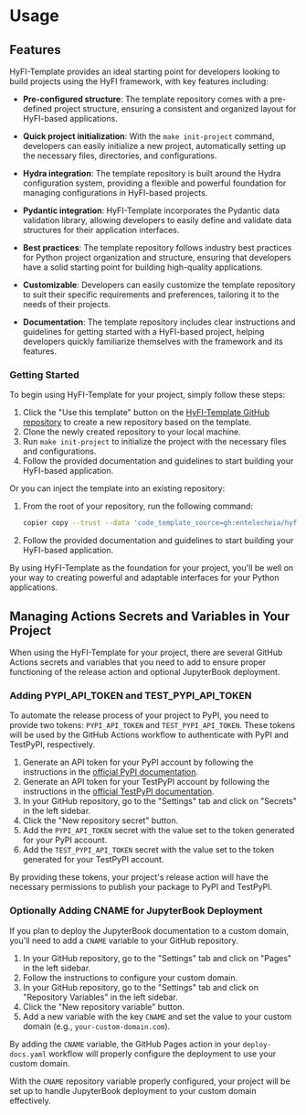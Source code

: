 # Usage

## Features

HyFI-Template provides an ideal starting point for developers looking to build projects using the HyFI framework, with key features including:

- **Pre-configured structure**: The template repository comes with a pre-defined project structure, ensuring a consistent and organized layout for HyFI-based applications.

- **Quick project initialization**: With the `make init-project` command, developers can easily initialize a new project, automatically setting up the necessary files, directories, and configurations.

- **Hydra integration**: The template repository is built around the Hydra configuration system, providing a flexible and powerful foundation for managing configurations in HyFI-based projects.

- **Pydantic integration**: HyFI-Template incorporates the Pydantic data validation library, allowing developers to easily define and validate data structures for their application interfaces.

- **Best practices**: The template repository follows industry best practices for Python project organization and structure, ensuring that developers have a solid starting point for building high-quality applications.

- **Customizable**: Developers can easily customize the template repository to suit their specific requirements and preferences, tailoring it to the needs of their projects.

- **Documentation**: The template repository includes clear instructions and guidelines for getting started with a HyFI-based project, helping developers quickly familiarize themselves with the framework and its features.

### Getting Started

To begin using HyFI-Template for your project, simply follow these steps:

1. Click the "Use this template" button on the [HyFI-Template GitHub repository](https://github.com/entelecheia/hyfi-template) to create a new repository based on the template.
2. Clone the newly created repository to your local machine.
3. Run `make init-project` to initialize the project with the necessary files and configurations.
4. Follow the provided documentation and guidelines to start building your HyFI-based application.

Or you can inject the template into an existing repository:

1. From the root of your repository, run the following command:

   ```bash
   copier copy --trust --data 'code_template_source=gh:entelecheia/hyfi-template' --answers-file .copier-config.yaml gh:entelecheia/hyperfast-python-template .
   ```

2. Follow the provided documentation and guidelines to start building your HyFI-based application.

By using HyFI-Template as the foundation for your project, you'll be well on your way to creating powerful and adaptable interfaces for your Python applications.

## Managing Actions Secrets and Variables in Your Project

When using the HyFI-Template for your project, there are several GitHub Actions secrets and variables that you need to add to ensure proper functioning of the release action and optional JupyterBook deployment.

### Adding PYPI_API_TOKEN and TEST_PYPI_API_TOKEN

To automate the release process of your project to PyPI, you need to provide two tokens: `PYPI_API_TOKEN` and `TEST_PYPI_API_TOKEN`. These tokens will be used by the GitHub Actions workflow to authenticate with PyPI and TestPyPI, respectively.

1. Generate an API token for your PyPI account by following the instructions in the [official PyPI documentation](https://pypi.org/manage/account/token/).
2. Generate an API token for your TestPyPI account by following the instructions in the [official TestPyPI documentation](https://test.pypi.org/manage/account/token/).
3. In your GitHub repository, go to the "Settings" tab and click on "Secrets" in the left sidebar.
4. Click the "New repository secret" button.
5. Add the `PYPI_API_TOKEN` secret with the value set to the token generated for your PyPI account.
6. Add the `TEST_PYPI_API_TOKEN` secret with the value set to the token generated for your TestPyPI account.

By providing these tokens, your project's release action will have the necessary permissions to publish your package to PyPI and TestPyPI.

### Optionally Adding CNAME for JupyterBook Deployment

If you plan to deploy the JupyterBook documentation to a custom domain, you'll need to add a `CNAME` variable to your GitHub repository.

1. In your GitHub repository, go to the "Settings" tab and click on "Pages" in the left sidebar.
2. Follow the instructions to configure your custom domain.
3. In your GitHub repository, go to the "Settings" tab and click on "Repository Variables" in the left sidebar.
4. Click the "New repository variable" button.
5. Add a new variable with the key `CNAME` and set the value to your custom domain (e.g., `your-custom-domain.com`).

By adding the `CNAME` variable, the GitHub Pages action in your `deploy-docs.yaml` workflow will properly configure the deployment to use your custom domain.

With the `CNAME` repository variable properly configured, your project will be set up to handle JupyterBook deployment to your custom domain effectively.
